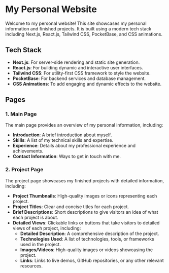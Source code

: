 # My Personal Website

Welcome to my personal website! This site showcases my personal information and finished projects. It is built using a modern tech stack including Next.js, React.js, Tailwind CSS, PocketBase, and CSS animations.

## Tech Stack

- **Next.js**: For server-side rendering and static site generation.
- **React.js**: For building dynamic and interactive user interfaces.
- **Tailwind CSS**: For utility-first CSS framework to style the website.
- **PocketBase**: For backend services and database management.
- **CSS Animations**: To add engaging and dynamic effects to the website.

## Pages

### 1. Main Page
The main page provides an overview of my personal information, including:
- **Introduction**: A brief introduction about myself.
- **Skills**: A list of my technical skills and expertise.
- **Experience**: Details about my professional experience and achievements.
- **Contact Information**: Ways to get in touch with me.

### 2. Project Page
The project page showcases my finished projects with detailed information, including:
- **Project Thumbnails**: High-quality images or icons representing each project.
- **Project Titles**: Clear and concise titles for each project.
- **Brief Descriptions**: Short descriptions to give visitors an idea of what each project is about.
- **Detailed Views**: Clickable links or buttons that take visitors to detailed views of each project, including:
  - **Detailed Description**: A comprehensive description of the project.
  - **Technologies Used**: A list of technologies, tools, or frameworks used in the project.
  - **Images/Videos**: High-quality images or videos showcasing the project.
  - **Links**: Links to live demos, GitHub repositories, or any other relevant resources.
